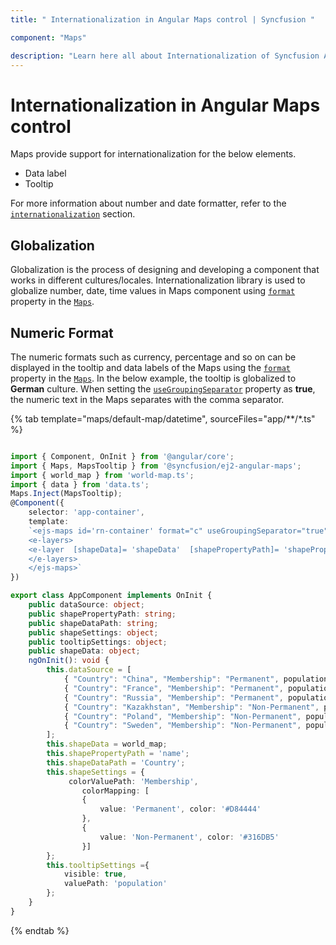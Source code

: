 ```yaml
---
title: " Internationalization in Angular Maps control | Syncfusion "

component: "Maps"

description: "Learn here all about Internationalization of Syncfusion Angular Maps control and more."
---
```


# Internationalization in Angular Maps control

Maps provide support for internationalization for the below elements.

* Data label
* Tooltip

For more information about number and date formatter, refer to the
[`internationalization`](http://ej2.syncfusion.com/documentation/base/intl.html) section.

<!-- markdownlint-disable MD036 -->

## Globalization

Globalization is the process of designing and developing a component that works in different
cultures/locales. Internationalization library is used to globalize number, date, time values in
Maps component using [`format`](../api/maps/mapsModel/#format) property in the [`Maps`](../api/maps/mapsModel).

## Numeric Format

The numeric formats such as currency, percentage and so on can be displayed in the tooltip and data labels of the Maps using the [`format`](../api/maps/mapsModel/#format) property in the [`Maps`](../api/maps/mapsModel). In the below example, the tooltip is globalized to **German** culture. When setting the [`useGroupingSeparator`](../api/maps/mapsModel/#usegroupingseparator) property as **true**, the numeric text in the Maps separates with the comma separator.

{% tab template="maps/default-map/datetime", sourceFiles="app/**/*.ts" %}

```typescript

import { Component, OnInit } from '@angular/core';
import { Maps, MapsTooltip } from '@syncfusion/ej2-angular-maps';
import { world_map } from 'world-map.ts';
import { data } from 'data.ts';
Maps.Inject(MapsTooltip);
@Component({
    selector: 'app-container',
    template:
    `<ejs-maps id='rn-container' format="c" useGroupingSeparator="true">
    <e-layers>
    <e-layer  [shapeData]= 'shapeData'  [shapePropertyPath]= 'shapePropertyPath' [shapeDataPath]= 'shapeDataPath' [dataSource] = 'dataSource' [shapeSettings] = 'shapeSettings' [tooltipSettings]='tooltipSettings'></e-layer>
    </e-layers>
    </ejs-maps>`
})

export class AppComponent implements OnInit {
    public dataSource: object;
    public shapePropertyPath: string;
    public shapeDataPath: string;
    public shapeSettings: object;
    public tooltipSettings: object;
    public shapeData: object;
    ngOnInit(): void {
        this.dataSource = [
            { "Country": "China", "Membership": "Permanent", population: '38332521'},
            { "Country": "France", "Membership": "Permanent", population: '19651127' },
            { "Country": "Russia", "Membership": "Permanent", population: '3090416'},
            { "Country": "Kazakhstan", "Membership": "Non-Permanent", population: '1232521'},
            { "Country": "Poland", "Membership": "Non-Permanent", population: '90332521'},
            { "Country": "Sweden", "Membership": "Non-Permanent", population: '383521'}
        ];
        this.shapeData = world_map;
        this.shapePropertyPath = 'name';
        this.shapeDataPath = 'Country';
        this.shapeSettings = {
             colorValuePath: 'Membership',
                colorMapping: [
                {
                    value: 'Permanent', color: '#D84444'
                },
                {
                    value: 'Non-Permanent', color: '#316DB5'
                }]
        };
        this.tooltipSettings ={
            visible: true,
            valuePath: 'population'
        };
    }
}

```

{% endtab %}
